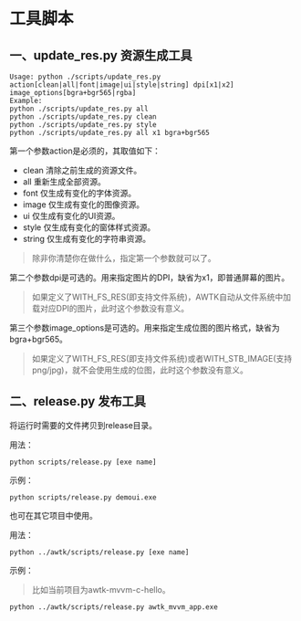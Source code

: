 # 工具脚本

## 一、update\_res.py 资源生成工具

```
Usage: python ./scripts/update_res.py action[clean|all|font|image|ui|style|string] dpi[x1|x2] image_options[bgra+bgr565|rgba]
Example:
python ./scripts/update_res.py all
python ./scripts/update_res.py clean
python ./scripts/update_res.py style
python ./scripts/update_res.py all x1 bgra+bgr565
```

第一个参数action是必须的，其取值如下：

* clean 清除之前生成的资源文件。
* all 重新生成全部资源。
* font 仅生成有变化的字体资源。
* image 仅生成有变化的图像资源。
* ui 仅生成有变化的UI资源。
* style 仅生成有变化的窗体样式资源。
* string 仅生成有变化的字符串资源。

> 除非你清楚你在做什么，指定第一个参数就可以了。

第二个参数dpi是可选的。用来指定图片的DPI，缺省为x1，即普通屏幕的图片。
> 如果定义了WITH\_FS\_RES(即支持文件系统)，AWTK自动从文件系统中加载对应DPI的图片，此时这个参数没有意义。

第三个参数image\_options是可选的。用来指定生成位图的图片格式，缺省为bgra+bgr565。

> 如果定义了WITH\_FS\_RES(即支持文件系统)或者WITH\_STB\_IMAGE(支持png/jpg)，就不会使用生成的位图，此时这个参数没有意义。


## 二、release.py 发布工具

将运行时需要的文件拷贝到release目录。

用法：

```
python scripts/release.py [exe name]
```

示例：

```
python scripts/release.py demoui.exe
```

也可在其它项目中使用。

用法：

```
python ../awtk/scripts/release.py [exe name]
```

示例：

> 比如当前项目为awtk-mvvm-c-hello。

```
python ../awtk/scripts/release.py awtk_mvvm_app.exe
```




